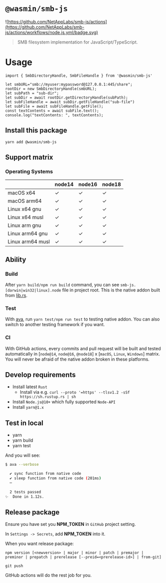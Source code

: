 # `@wasmin/smb-js`

![https://github.com/NetAppLabs/smb-js/actions](https://github.com/NetAppLabs/smb-js/actions/workflows/node.js.yml/badge.svg)

> SMB filesystem implementation for JavaScript/TypeScript.

# Usage

```
import { SmbDirectoryHandle, SmbFileHandle } from '@wasmin/smb-js'

let smbURL="smb://myuser:mypassword@127.0.0.1:445/share";
rootDir = new SmbDirectoryHandle(smbURL);
let subPath = "sub-dir";
let subDir = await rootDir.getDirectoryHandle(subPath);
let subFileHandle = await subDir.getFileHandle("sub-file")
let subFile = await subFileHandle.getFile();
const textContents = await subFile.text();
console.log("textContents: ", textContents);
```

## Install this package

```
yarn add @wasmin/smb-js
```

## Support matrix

### Operating Systems

|                  | node14 | node16 | node18 |
| ---------------- | ------ | ------ | ------ |
| macOS x64        | ✓      | ✓      | ✓      |
| macOS arm64      | ✓      | ✓      | ✓      |
| Linux x64 gnu    | ✓      | ✓      | ✓      |
| Linux x64 musl   | ✓      | ✓      | ✓      |
| Linux arm gnu    | ✓      | ✓      | ✓      |
| Linux arm64 gnu  | ✓      | ✓      | ✓      |
| Linux arm64 musl | ✓      | ✓      | ✓      |

## Ability

### Build

After `yarn build/npm run build` command, you can see `smb-js.[darwin|win32|linux].node` file in project root. This is the native addon built from [lib.rs](./src/lib.rs).

### Test

With [ava](https://github.com/avajs/ava), run `yarn test/npm run test` to testing native addon. You can also switch to another testing framework if you want.

### CI

With GitHub actions, every commits and pull request will be built and tested automatically in [`node@14`, `node@16`, `@node18`] x [`macOS`, `Linux`, `Windows`] matrix. You will never be afraid of the native addon broken in these platforms.

## Develop requirements

- Install latest `Rust`
  - Install via e.g. `curl --proto '=https' --tlsv1.2 -sSf https://sh.rustup.rs | sh`
- Install `Node.js@10+` which fully supported `Node-API`
- Install `yarn@1.x`

## Test in local

- yarn
- yarn build
- yarn test

And you will see:

```bash
$ ava --verbose

  ✔ sync function from native code
  ✔ sleep function from native code (201ms)
  ─

  2 tests passed
✨  Done in 1.12s.
```

## Release package

Ensure you have set you **NPM_TOKEN** in `GitHub` project setting.

In `Settings -> Secrets`, add **NPM_TOKEN** into it.

When you want release package:

```
npm version [<newversion> | major | minor | patch | premajor | preminor | prepatch | prerelease [--preid=<prerelease-id>] | from-git]

git push
```

GitHub actions will do the rest job for you.
